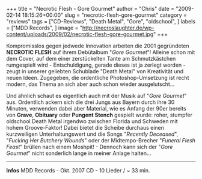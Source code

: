 +++
title = "Necrotic Flesh - Gore Gourmet"
author = "Chris"
date = "2009-02-14 18:15:26+00:00"
slug = "necrotic-flesh-gore-gourmet"
category = "reviews"
tags = ["CD-Reviews", "Death Metal", "Gore", "oldschool", ]
labels = ["MDD Records", ]
image = "http://necroslaughter.de/wp-content/uploads/2009/02/necrotic-flesh-gore-gourmet.jpg"
+++


Kompromisslos gegen jedwede Innovation arbeiten die 2001 gegründeten **NECROTIC FLESH** auf ihrem Debütalbum "_Gore Gourmet_"! Alleine schon mit dem Cover, auf dem einer zerstückelten Tante am Schmutzkästchen rumgespielt wird - Entschuldigung, gerade dieses ist ja zerlegt worden - zeugt in unserer geliebten Schublade "Death Metal" von Kreativität und neuen Ideen. Zugegeben, die ordentliche Photoshop-Umsetzung ist recht modern, das Thema an sich aber auch schon wieder ausgelutscht...

Und ähnlich schaut es eigentlich auch mit der Musik auf "_Gore Gourmet_" aus. Ordentlich ackern sich die drei Jungs aus Bayern durch ihre 30 Minuten, verwenden dabei aber Material, wie es Anfang der 90er bereits von **Grave**, **Obituary** oder **Pungent Stench** gespielt wurde: roher, stumpfer oldschool Death Metal irgendwo zwischen Florida und Schweden mit hohem Groove-Faktor!
Dabei bietet die Scheibe durchaus einen kurzweiligen Unterhaltungswert und die Songs "_Recently Deceased_", "_Fucking Her Butchery Wounds_" oder der Midtempo-Brecher "_Funeral Flesh Feast_" brüllen nach einem Moshpit! - Dennoch kann sich der "_Gore Gourmet_" nicht sonderlich lange in meiner Anlage halten...





---
**Infos**
MDD Records - Okt. 2007
CD - 10 Lieder / ~ 33 min.
